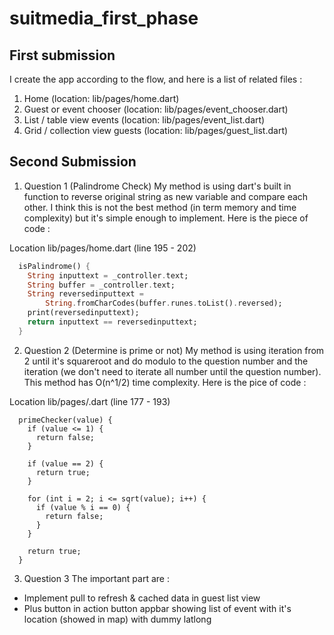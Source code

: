 # suitmedia_first_phase

## First submission
I create the app according to the flow, and here is a list of related files :
1. Home (location: lib/pages/home.dart)
2. Guest or event chooser (location: lib/pages/event_chooser.dart)
3. List / table view events (location: lib/pages/event_list.dart)
4. Grid / collection view guests (location: lib/pages/guest_list.dart)

## Second Submission
1. Question 1 (Palindrome Check)
My method is using dart's built in function to reverse original string as new variable and compare each other. I think this is not the best method (in term memory and time complexity) but it's simple enough to implement. Here is the piece of code :

Location lib/pages/home.dart (line 195 - 202)

```dart
  isPalindrome() {
    String inputtext = _controller.text;
    String buffer = _controller.text;
    String reversedinputtext =
        String.fromCharCodes(buffer.runes.toList().reversed);
    print(reversedinputtext);
    return inputtext == reversedinputtext;
  }
```

2. Question 2 (Determine is prime or not)
My method is using iteration from 2 until it's squareroot and do modulo to the question number and the iteration (we don't need to iterate all number until the question number). This method has O(n^1/2) time complexity. Here is the pice of code :

Location lib/pages/.dart (line 177 - 193)

```
  primeChecker(value) {
    if (value <= 1) {
      return false;
    }

    if (value == 2) {
      return true;
    }

    for (int i = 2; i <= sqrt(value); i++) {
      if (value % i == 0) {
        return false;
      }
    }

    return true;
  }
```

3. Question 3
The important part are :
- Implement pull to refresh & cached data in guest list view
- Plus button in action button appbar showing list of event with it's location (showed in map) with dummy latlong  
